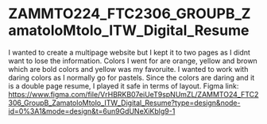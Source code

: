 # ZAMMTO224_FTC2306_GROUPB_ZamatoloMtolo_ITW_Digital_Resume
 I wanted to create a multipage website but I kept it to two pages  as I didnt want to lose the information.
 Colors I went for are orange, yellow and brown which are bold colors and yellow was my favoruite. I wanted to work with daring colors as I normally go for pastels.
 Since the colors are daring and it is a double page resume, I played it safe in terms of layout. 
 Figma link: https://www.figma.com/file/VrHBRKB07eiUeT9spNUmZL/ZAMMTO24_FTC2306_GroupB_ZamatoloMtolo_ITW_Digital_Resume?type=design&node-id=0%3A1&mode=design&t=6un9GdUNeXiKblg9-1
